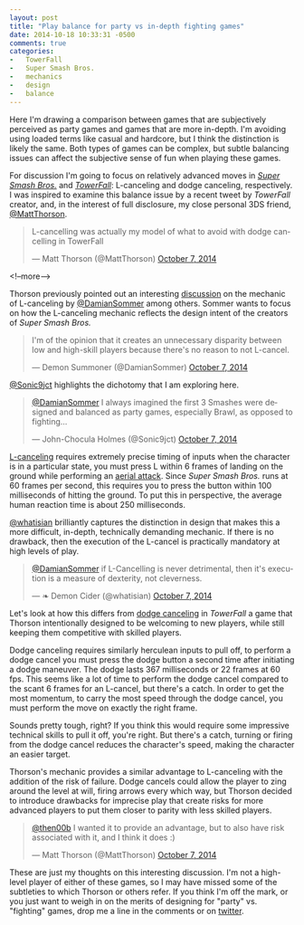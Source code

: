 ```yaml
---
layout: post
title: "Play balance for party vs in-depth fighting games"
date: 2014-10-18 10:33:31 -0500
comments: true
categories:
-   TowerFall
-   Super Smash Bros.
-   mechanics
-   design
-   balance
---
```


Here I'm drawing a comparison between games that are subjectively perceived as party games and games that are more in-depth.  I'm avoiding using loaded terms like casual and hardcore, but I think the distinction is likely the same.  Both types of games can be complex, but subtle balancing issues can affect the subjective sense of fun when playing these games.

For discussion I'm going to focus on relatively advanced moves in *[Super Smash Bros.](http://www.smashbros.com)* and *[TowerFall](http://www.towerfall-game.com/)*: L-canceling and dodge canceling, respectively.  I was inspired to examine this balance issue by a recent tweet by *TowerFall* creator, and, in the interest of full disclosure, my close personal 3DS friend, [@MattThorson](https://twitter.com/MattThorson).

<blockquote class="twitter-tweet" lang="en"><p>L-cancelling was actually my model of what to avoid with dodge cancelling in TowerFall</p>&mdash; Matt Thorson (@MattThorson) <a href="<https://twitter.com/MattThorson/status/519576823533801472>">October 7, 2014</a></blockquote>
<script async src="//platform.twitter.com/widgets.js" charset="utf-8"></script>

<!&#x2013;more&#x2013;>

Thorson previously pointed out an interesting [discussion](https://twitter.com/DamianSommer/status/519537228582633473) on the mechanic of L-canceling by [@DamianSommer](https://twitter.com/DamianSommer/status/519537228582633473) among others. Sommer wants to focus on how the L-canceling mechanic reflects the design intent of the creators of *Super Smash Bros.*

<blockquote class="twitter-tweet" lang="en"><p>I&#39;m of the opinion that it creates an unnecessary disparity between low and high-skill players because there&#39;s no reason to not L-cancel.</p>&mdash; Demon Summoner (@DamianSommer) <a href="<https://twitter.com/DamianSommer/status/519537749754658816>">October 7, 2014</a></blockquote>
<script async src="//platform.twitter.com/widgets.js" charset="utf-8"></script>

[@Sonic9jct](https://twitter.com/Sonic9jct) highlights the dichotomy that I am exploring here.

<blockquote class="twitter-tweet" data-conversation="none" lang="en"><p><a href="<https://twitter.com/DamianSommer>">@DamianSommer</a> I always imagined the first 3 Smashes were designed and balanced as party games, especially Brawl, as opposed to fighting&#x2026;</p>&mdash; John-Chocula Holmes (@Sonic9jct) <a href="<https://twitter.com/Sonic9jct/status/519538190764343296>">October 7, 2014</a></blockquote>
<script async src="//platform.twitter.com/widgets.js" charset="utf-8"></script>

[L-canceling](http://supersmashbros.wikia.com/wiki/L-canceling) requires extremely precise timing of inputs when the character is in a particular state, you must press L within 6 frames of landing on the ground while performing an [aerial attack](http://supersmashbros.wikia.com/wiki/Aerial_attack).  Since *Super Smash Bros.* runs at 60 frames per second, this requires you to press the button within 100 milliseconds of hitting the ground.  To put this in perspective, the average human reaction time is about 250 milliseconds.

[@whatisian](https://twitter.com/whatisian) brilliantly captures the distinction in design that makes this a more difficult, in-depth, technically demanding mechanic.  If there is no drawback, then the execution of the L-cancel is practically mandatory at high levels of play.

<blockquote class="twitter-tweet" data-conversation="none" lang="en"><p><a href="<https://twitter.com/DamianSommer>">@DamianSommer</a> if L-Cancelling is never detrimental, then it&#39;s execution is a measure of dexterity, not cleverness.</p>&mdash; ❧ Demon Cider (@whatisian) <a href="<https://twitter.com/whatisian/status/519555442012217344>">October 7, 2014</a></blockquote>
<script async src="//platform.twitter.com/widgets.js" charset="utf-8"></script>

Let's look at how this differs from [dodge canceling](http://steamcommunity.com/sharedfiles/filedetails/?id%3D250779585) in *TowerFall* a game that Thorson intentionally designed to be welcoming to new players, while still keeping them competitive with skilled players.

Dodge canceling requires similarly herculean inputs to pull off, to perform a dodge cancel you must press the dodge button a second time after initiating a dodge maneuver.  The dodge lasts 367 milliseconds or 22 frames at 60 fps.  This seems like a lot of time to perform the dodge cancel compared to the scant 6 frames for an L-cancel, but there's a catch.  In order to get the most momentum, to carry the most speed through the dodge cancel, you must perform the move on exactly the right frame.

Sounds pretty tough, right?  If you think this would require some impressive technical skills to pull it off, you're right.  But there's a catch, turning or firing from the dodge cancel reduces the character's speed, making the character an easier target.

Thorson's mechanic provides a similar advantage to L-canceling with the addition of the risk of failure.  Dodge cancels could allow the player to zing around the level at will, firing arrows every which way, but Thorson decided to introduce drawbacks for imprecise play that create risks for more advanced players to put them closer to parity with less skilled players.

<blockquote class="twitter-tweet" lang="en"><p><a href="<https://twitter.com/then00b>">@then00b</a> I wanted it to provide an advantage, but to also have risk associated with it, and I think it does :)</p>&mdash; Matt Thorson (@MattThorson) <a href="<https://twitter.com/MattThorson/status/519634020561203200>">October 7, 2014</a></blockquote>
<script async src="//platform.twitter.com/widgets.js" charset="utf-8"></script>

These are just my thoughts on this interesting discussion.  I'm not a high-level player of either of these games, so I may have missed some of the subtleties to which Thorson or others refer.  If you think I'm off the mark, or you just want to weigh in on the merits of designing for "party" vs. "fighting" games, drop me a line in the comments or on [twitter](https://twitter.com/zerosalife).

